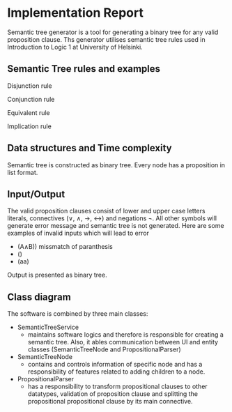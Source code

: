 
# Implementation Report

Semantic tree generator is a tool for generating a binary tree for any valid proposition clause. Ths generator utilises semantic tree rules used in Introduction to Logic 1 at University of Helsinki. 

## Semantic Tree rules and examples

Disjunction rule 

Conjunction rule

Equivalent rule

Implication rule

## Data structures and Time complexity

Semantic tree is constructed as binary tree. Every node has a proposition in list format.

## Input/Output

The valid proposition clauses consist of lower and upper case letters literals, connectives (∨, ∧, →, ↔) and negations ¬. All other symbols will generate error message and semantic tree is not generated.
Here are some examples of invalid inputs which will lead to error
- (A∧B)) missmatch of paranthesis
- ()
- (aa)

Output is presented as binary tree. 

## Class diagram

The software is combined by three main classes:
- SemanticTreeService
   -  maintains software logics and therefore is responsible for creating a semantic tree. Also, it ables communication between UI and entity classes             (SemanticTreeNode and PropositionalParser)
- SemanticTreeNode
   -  contains and controls information of specific node and has a responsibility of features related to adding children to a node. 
- PropositionalParser
   - has a responsibility to transform propositional clauses to other datatypes, validation of proposition clause and splitting the propositional propositional clause by its main connective.
